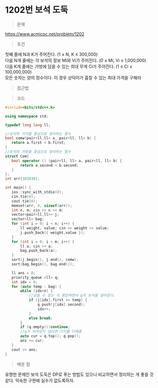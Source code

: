 # 1202번 보석 도둑

> 문제

https://www.acmicpc.net/problem/1202

> 조건

첫째 줄에 N과 K가 주어진다. (1 ≤ N, K ≤ 300,000)  
다음 N개 줄에는 각 보석의 정보 Mi와 Vi가 주어진다. (0 ≤ Mi, Vi ≤ 1,000,000)  
다음 K개 줄에는 가방에 담을 수 있는 최대 무게 Ci가 주어진다. (1 ≤ Ci ≤ 100,000,000)  
모든 숫자는 양의 정수이다. 이 경우 상덕이가 훔칠 수 있는 최대 가격을 구해라

> 접근법



> 코드

 ``` c++
#include<bits/stdc++.h>

using namespace std;

typedef long long ll;

//보석의 가치를 중심으로 정리하는 함수
bool comw(pair<ll,ll> a, pair<ll, ll> b) {
	return a.first < b.first;
}
//보석의 가방을 중심으로 정리하는 함수
struct Com{
	bool operator () (pair<ll, ll> a, pair<ll, ll> b) {
		return a.second < b.second;
	}
};
int arr[303030];

int main() {
	ios::sync_with_stdio(0);
	cin.tie(0);
	cout.tie(0);
	memset(arr, 0, sizeof(arr));
	int n, m; cin >> n >> m;
	vector<pair<ll,ll>> j;
	vector<ll> bag;
	for (int i = 0; i < n; i++) {
		ll weight, value; cin >> weight >> value;
		j.push_back({ weight,value });
	}
	for (int i = 0; i < m; i++) {
		ll a; cin >> a;
		bag.push_back(a);
	}
	sort(j.begin(), j.end(), comw);
	sort(bag.begin(), bag.end());

	ll ans = 0;
	priority_queue <ll> q;
	int idx = 0;
	for (auto temp : bag) {
		while (idx<n) {
            //넣을 수 있는 지 확인하면서 q의 보석을 넣어준다.
			if (j[idx].first <= temp) {
				q.push(j[idx].second);
				idx++;
			}
			else break;
		}
		if (q.empty())continue;
        //q가 비어있지 않다면 가치를 더해줌
		auto cur = q.top(); q.pop();
		ans += cur;
	}
	cout << ans;
}
```

> 배운 점

유명한 문제인 보석 도둑은 DP로 푸는 방법도 있으니 비교하면서 정리하는 게 좋을 것 같다. 익숙한 구현에 실수가 없도록하자.
